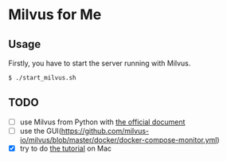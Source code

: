 # Milvus for Me

## Usage

Firstly, you have to start the server running with Milvus.
```sh
$ ./start_milvus.sh
```

## TODO
- [ ] use Milvus from Python with [the official document](https://www.milvus.io/docs/guides/get_started/example_code.md)
- [ ] use the GUI(https://github.com/milvus-io/milvus/blob/master/docker/docker-compose-monitor.yml)
- [x] try to do [the tutorial](https://www.milvus.io/docs/guides/get_started/install_milvus/cpu_milvus_docker.md) on Mac
